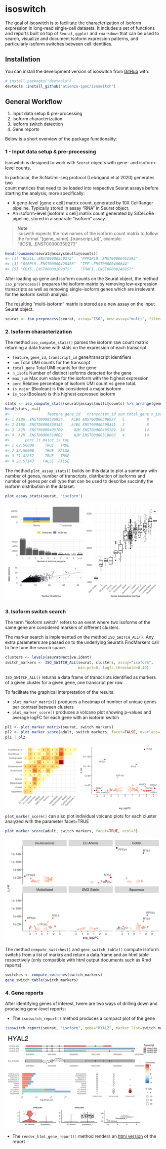
<!-- README.md is generated from README.Rmd. Please edit that file -->

# isoswitch

<!-- badges: start -->

<!-- badges: end -->

The goal of isoswitch is to facilitate the characterization of isoform
expression in long-read single-cell datasets. It includes a set of
functions and reports built on top of `Seurat`, `ggplot` and `rmarkdown`
that can be used to search, visualize and document isoform expression
patterns, and particularly isoform switches between cell identities.

## Installation

You can install the development version of isoswitch from
[GitHub](https://github.com/) with:

``` r
# install.packages("devtools")
devtools::install_github("atienza-ipmc/isoswitch")
```

## General Workflow

1.  Input data setup & pre-processing
2.  Isoform characterization
3.  Isoform switch detection
4.  Gene reports

Below is a short overview of the package functionality:

### 1 - Input data setup & pre-processing

Isoswitch is designed to work with `Seurat` objects with gene- and
isoform-level counts.

In particular, the ScNaUmi-seq protocol (Lebrigand et al 2020) generates
two  
count matrices that need to be loaded into respective Seurat assays
before starting the analysis, more specifically:

  - A gene-level \[gene x cell\] matrix count, generated by 10X
    CellRanger pipeline. Typically stored in assay “RNA” in Seurat
    object.
  - An isoform-level \[isoform x cell\] matrix count generated by
    SiCeLoRe pipeline, stored in a separate “isoform” assay.

> **Note**  
> isoswith expects the row names of the isoform count matrix to follow
> the format “\[gene\_name\]..\[transcript\_id\]”, example:
> “BCS1L..ENST00000359273”

``` r
head(rownames(seurat@assays$multi@counts))
#> [1] "BCS1L..ENST00000359273"   "PPP1R10..ENST00000461593"
#> [3] "OSBPL9..ENST00000428468"  "TEF..ENST00000406644"    
#> [5] "CBX5..ENST00000209875"    "TRAP1..ENST00000246957"
```

After loading up gene and isoform counts on the Seurat object, the
method `iso_preprocess()` prepares the isoform matrix by removing
low-expression transcripts as well as removing single-isoform genes
which are irrelevant for the isoform switch analysis.

The resulting “multi-isoform” matrix is stored as a new assay on the
input Seurat object.

``` r
seurat <- iso_preprocess(seurat, assay="ISO", new_assay="multi", filter_threshold=5)
```

### 2\. Isoform characterization

The method `iso_compute_stats()` parses the isoform raw count matrix
returning a data frame with stats on the expression of each transcript

  - `feature`, `gene_id`, `transcript_id` gene/transcript identifiers
  - `sum` Total UMI counts for the transcript
  - `total_gene` Total UMI counts for the gene
  - `n_isofs` Number of distinct isoforms detected for the gene
  - `max_sum` Max sum value for the isoform with the highest expression
  - `perc` Relative percentage of isoform UMI count vs gene total.
  - `is_major` (Boolean) is this considered a major isoform
  - `is_top` (Boolean) is this highest expressed isoform

<!-- end list -->

``` r
stats <- iso_compute_stats(seurat@assays$multi@counts) %>% arrange(gene_id)
head(stats, n=4)
#>                 feature gene_id   transcript_id sum total_gene n_isofs max_sum
#> 1 A1BG..ENST00000596924    A1BG ENST00000596924   5          8       2       5
#> 2 A1BG..ENST00000598345    A1BG ENST00000598345   3          8       2       5
#> 3  A2M..ENST00000495709     A2M ENST00000495709  10         14       2      10
#> 4  A2M..ENST00000318602     A2M ENST00000318602   4         14       2      10
#>       perc is_major is_top
#> 1 62.50000     TRUE   TRUE
#> 2 37.50000     TRUE  FALSE
#> 3 71.42857     TRUE   TRUE
#> 4 28.57143    FALSE  FALSE
```

The method `plot_assay_stats()` builds on this data to plot a summary
with number of genes, number of transcripts, distribution of isoforms
and number of genes per cell type that can be used to describe succintly
the isoform distribution in the dataset.

``` r
plot_assay_stats(seurat, "isoform")
```

![alt text](./man/figures/Fig4_isosummary.png)

### 3\. Isoform switch search

The term “isoform switch” refers to an event where two isoforms of the
same gene are considered markers of different clusters.

The marker search is implemented on the method `ISO_SWITCH_ALL()`. Any
extra parameters are passed on to the underlying Seurat’s FindMarkers
call to fine tune the search space.

``` r
clusters <- levels(seurat@active.ident)
switch_markers <- ISO_SWITCH_ALL(seurat, clusters, assay="isoform", 
                                 min.pct=0, logfc.threshold=0.40)
```

`ISO_SWITCH_ALL()` returns a data frame of transcripts identified as
markers of a given cluster for a given gene, one transcript per row.

To facilitate the graphical interpretation of the results:

  - `plot_marker_matrix()` produces a heatmap of number of unique genes
    per contrast between clusters  
  - `plot_marker_score()` produces a volcano plot showing p-values and
    average logFC for each gene with an isoform switch

<!-- end list -->

``` r
pl1 <- plot_marker_matrix(seurat, switch_markers) 
pl2 <- plot_marker_score(adult, switch_markers, facet=FALSE, overlaps=16)
pl1 | pl2 
```

![alt text](./man/figures/Fig7_isoswitch.png) `plot_marker_score()` can
also plot individual volcano plots for each cluster analyzed with the
parameter facet=TRUE

``` r
plot_marker_score(adult, switch_markers, facet=TRUE, ncol=3)
```

![alt text](./man/figures/Fig7_facet.png)

The method `compute_switches()` and `gene_switch_table()` compute
isoform switchs from a list of markrs and return a data.frame and an
html table respectively (only compatible with html output documents such
as Rmd reports)

``` r
switches <- compute_switches(switch_markers)
gene_switch_table(switch_markers)
```

### 4\. Gene reports

After identifying genes of interest, twere are two ways of drilling down
and producing gene-level reports:

  - The `isoswitch_report()` method produces a compact plot of the gene

<!-- end list -->

``` r
isoswitch_report(seurat, "isoform", gene="HYAL2", marker_list=switch_markers) 
```

![alt text](./man/figures/Fig7_hyal2.png)

  - The `render_html_gene_report()` method renders an [html
    version](https://www.isomics.eu/reports/fetal/genes/C3_CD36.nb.html)
    of the report
